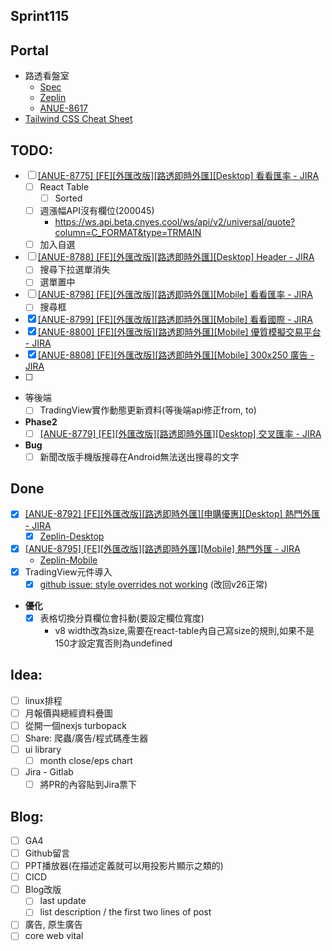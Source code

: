 ## Sprint115

## Portal
 * 路透看盤室
	* [Spec](https://cnyesrd.atlassian.net/wiki/spaces/PS/pages/2175926273)
	 * [Zeplin](https://app.zeplin.io/project/576287bda89e8aa7045cfba5/screen/6535e544b517d3229444d5c5)
	 * [ANUE-8617](https://cnyesrd.atlassian.net/browse/ANUE-8617)
* [Tailwind CSS Cheat Sheet](https://nerdcave.com/tailwind-cheat-sheet)

## TODO:
* [ ] [[ANUE-8775] [FE][外匯改版][路透即時外匯][Desktop] 看看匯率 - JIRA](https://cnyesrd.atlassian.net/browse/ANUE-8775)
	* [ ] React Table 
		* [ ] Sorted
	* [ ] 週漲幅API沒有欄位(200045)
		* https://ws.api.beta.cnyes.cool/ws/api/v2/universal/quote?column=C_FORMAT&type=TRMAIN
	* [ ] 加入自選
* [ ] [[ANUE-8788] [FE][外匯改版][路透即時外匯][Desktop] Header - JIRA](https://cnyesrd.atlassian.net/browse/ANUE-8788)
	* [ ] 搜尋下拉選單消失
	* [ ] 選單置中
* [ ] [[ANUE-8798] [FE][外匯改版][路透即時外匯][Mobile] 看看匯率 - JIRA](https://cnyesrd.atlassian.net/browse/ANUE-8798) 
	* [ ] 搜尋框
* [x] [[ANUE-8799] [FE][外匯改版][路透即時外匯][Mobile] 看看國際 - JIRA](https://cnyesrd.atlassian.net/browse/ANUE-8799)
* [x] [[ANUE-8800] [FE][外匯改版][路透即時外匯][Mobile] 優質模擬交易平台 - JIRA](https://cnyesrd.atlassian.net/browse/ANUE-8800)
* [x] [[ANUE-8808] [FE][外匯改版][路透即時外匯][Mobile] 300x250 廣告 - JIRA](https://cnyesrd.atlassian.net/browse/ANUE-8808)
* [ ] 
* 等後端
	* [ ] TradingView實作動態更新資料(等後端api修正from, to)
* **Phase2**
	* [ ] [[ANUE-8779] [FE][外匯改版][路透即時外匯][Desktop] 交叉匯率 - JIRA](https://cnyesrd.atlassian.net/browse/ANUE-8779)
* **Bug**
	* [ ] 新聞改版手機版搜尋在Android無法送出搜尋的文字
	
## Done
* [x] [[ANUE-8792] [FE][外匯改版][路透即時外匯][申購優惠][Desktop] 熱門外匯 - JIRA](https://cnyesrd.atlassian.net/browse/ANUE-8792)
	* [x] [Zeplin-Desktop](https://app.zeplin.io/project/576287bda89e8aa7045cfba5/screen/65640cfc49ad2222639a8645)
* [x] [[ANUE-8795] [FE][外匯改版][路透即時外匯][Mobile] 熱門外匯 - JIRA](https://cnyesrd.atlassian.net/browse/ANUE-8795)
	* [Zeplin-Mobile](https://app.zeplin.io/project/576287bda89e8aa7045cfba5/screen/655f189e0b6b4002a5438b66)
* [x] TradingView元件導入
	* [x] [github issue: style overrides not working](https://github.com/tradingview/charting_library/issues/8454) (改回v26正常)
* **優化**
	* [x] 表格切換分頁欄位會抖動(要設定欄位寬度)
		* v8 width改為size,需要在react-table內自己寫size的規則,如果不是150才設定寬否則為undefined
## Idea:
* [ ] linux排程
* [ ] 月報價與總經資料疊圖
* [ ] 從開一個nexjs turbopack
* [ ] Share: 爬蟲/廣告/程式碼產生器
* [ ] ui library
	* [ ] month close/eps chart
* [ ] Jira - Gitlab
	* [ ] 將PR的內容貼到Jira票下
## Blog: 
* [ ] GA4
* [ ] Github留言
* [ ] PPT播放器(在描述定義就可以用投影片顯示之類的)
* [ ] CICD
* [ ] Blog改版
	* [ ] last update
	* [ ] list description / the first two lines of post
* [ ] 廣告, 原生廣告
* [ ] core web vital
